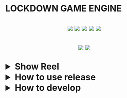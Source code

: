 <p align='center'>
  <h1>LOCKDOWN GAME ENGINE</h>
</p>

<p align='center'>
  <img src="https://github.com/qualia91/lockdown_game_engine/workflows/Lockdown%20Game%20Engine/badge.svg"/>
  <img src="https://img.shields.io/github/license/Naereen/StrapDown.js.svg)](https://github.com/qualia91/lockdown_game_engine/blob/master/LICENSE"/>
  <img src="https://img.shields.io/github/release/Naereen/StrapDown.js.svg)](https://GitHub.com/qualia91/lockdown_game_engine/releases/">
  <img src="https://img.shields.io/github/downloads/Naereen/StrapDown.js/total.svg)](https://GitHub.com/qualia91/lockdown_game_engine/releases/"/>
  <img src="https://badgen.net/badge/Open%20Source%20%3F/Yes%21/blue?icon=github)](https://github.com/Naereen/badges/"/>
</p>

<p align='center'>
  <img src="https://img.shields.io/badge/Java-00ADD8?logo=java&logoColor=white" />
  <img src="https://img.shields.io/badge/Lua-00ADD8?logo=lua&logoColor=white" />
</p>

<details>
  <summary>Show Reel</summary>
  
  <p align='center'>
  <a href="https://www.youtube.com/channel/UCVmjxCnecANeiA-qFCO5DaA">
    <img src="https://img.shields.io/badge/SHOWREEL-%230077B5.svg?&style=for-the-badge&logo=youtube&logoColor=white" />       
  </a>&nbsp;&nbsp;
</p>

![Show Reel](images/titleScreen.png?raw=true)
![Show Reel](images/progress2thumbnail.png?raw=true)
![Infinite Terrain Generation](images/boidsStill.png?raw=true)
![Infinite Terrain Generation](images/instanceStill.png?raw=true)

</details>


<details>
  <summary>How to use release</summary>
  
  
  
</details>

<details>
  <summary>How to develop</summary>
  
  ## Setup
You will need all the following repo's to get the game engine working:

com.nick.wood.game_engine.core: https://github.com/Qualia91/com.boc_dev.lge_core

com.nick.wood.game_engine.event_bus: https://github.com/Qualia91/com.boc_dev.event_bus

com.nick.wood.game_engine.examples: https://github.com/Qualia91/com.boc_dev.lge_examples

com.nick.wood.game_engine.gcs_model: https://github.com/Qualia91/com.boc_dev.lge_model

com.nick.wood.game_engine.systems: https://github.com/Qualia91/com.boc_dev.lge_systems

com.nick.wood.lge_scripting: https://github.com/Qualia91/com.boc_dev.lge_scripting

com.nick.wood.graphics_library: https://github.com/Qualia91/com.boc_dev.graphics_library

com.nick.wood.maths: https://github.com/Qualia91/com.boc_dev.maths

com.nick.wood.physics_library: https://github.com/Qualia91/com.boc_dev.physics_library

com.nick.wood.lge_scripts: https://github.com/Qualia91/com.boc_dev.lge_scripts

com.nick.wood.lge_lua_front_end: https://github.com/Qualia91/com.boc_dev.lge_lua_front_end

game_engine_build: https://github.com/Qualia91/lockdown_game_engine

# Clone script below should do the trick:

git clone https://github.com/qualia91/com.boc_dev.lge_core

git clone https://github.com/qualia91/com.boc_dev.event_bus

git clone https://github.com/qualia91/com.boc_dev.lge_examples

git clone https://github.com/qualia91/com.boc_dev.lge_model

git clone https://github.com/qualia91/com.boc_dev.lge_systems

git clone https://github.com/qualia91/com.boc_dev.lge_scripting

git clone https://github.com/qualia91/com.boc_dev.graphics_library

git clone https://github.com/qualia91/com.boc_dev.maths

git clone https://github.com/qualia91/com.boc_dev.physics_library

git clone https://github.com/qualia91/lockdown_game_engine

git clone https://github.com/qualia91/com.boc_dev.lge_scripts

git clone https://github.com/qualia91/com.boc_dev.lge_lua_front_end

then you will need to navigate to com.boc_dev.lge_model\def and run generation.lua in lua to generate the java classes that define the model. 

Lua Scripting Update:
Due to the maven dist of lua not being compatible with java modules, i have includedd a module ready dist of lua in  com.boc_dev.lge_scripting/lib.
To add this to your local maven repo, simple double click the maven_repo_builder.cmd file in that dir.

Then look to com.boc_dev.lge_examples for how to use it!

If you are using IDEA with this game engine, you may struggle with it not finding some dll's. this seems to be a bug with idea and maven, and i have no idea how to fix it other than downloading the necessary dlls from the lwjgl website and putting them in AppData\Local\Temp\lwjgl\3.2.3-build-13

If anyone knows more about this, please let me know!
  
</details>



